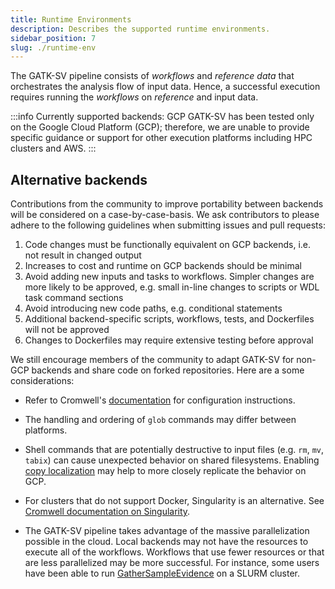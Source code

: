```yaml
---
title: Runtime Environments
description: Describes the supported runtime environments.
sidebar_position: 7
slug: ./runtime-env
---
```


The GATK-SV pipeline consists of _workflows_ and _reference data_ that
orchestrates the analysis flow of input data. Hence, a successful
execution requires running the _workflows_ on _reference_ and input data.

:::info Currently supported backends: GCP
GATK-SV has been tested only on the Google Cloud Platform (GCP); 
therefore, we are unable to provide specific guidance or support 
for other execution platforms including HPC clusters and AWS.
:::

## Alternative backends

Contributions from the community to improve portability between backends 
will be considered on a case-by-case-basis. We ask contributors to 
please adhere to the following guidelines when submitting issues and pull requests:

1. Code changes must be functionally equivalent on GCP backends, i.e. not result in changed output
2. Increases to cost and runtime on GCP backends should be minimal
3. Avoid adding new inputs and tasks to workflows. Simpler changes 
   are more likely to be approved, e.g. small in-line changes to scripts or WDL task command sections
4. Avoid introducing new code paths, e.g. conditional statements
5. Additional backend-specific scripts, workflows, tests, and Dockerfiles will not be approved
6. Changes to Dockerfiles may require extensive testing before approval

We still encourage members of the community to adapt GATK-SV for non-GCP backends 
and share code on forked repositories. Here are a some considerations:

- Refer to Cromwell's [documentation](https://cromwell.readthedocs.io/en/stable/backends/Backends/) 
  for configuration instructions.

- The handling and ordering of `glob` commands may differ between platforms.

- Shell commands that are potentially destructive to input files 
  (e.g. `rm`, `mv`, `tabix`) can cause unexpected behavior on shared filesystems. 
  Enabling [copy localization](https://cromwell.readthedocs.io/en/stable/Configuring/#local-filesystem-options) 
  may help to more closely replicate the behavior on GCP.

- For clusters that do not support Docker, Singularity is an alternative. 
  See [Cromwell documentation on Singularity](https://cromwell.readthedocs.io/en/stable/tutorials/Containers/#singularity).


- The GATK-SV pipeline takes advantage of the massive parallelization possible in the cloud. 
  Local backends may not have the resources to execute all of the workflows. 
  Workflows that use fewer resources or that are less parallelized may be more successful. 
  For instance, some users have been able to run [GatherSampleEvidence](#gather-sample-evidence) on a SLURM cluster.
